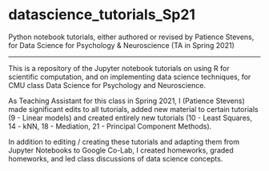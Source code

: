 # datascience_tutorials_Sp21
Python notebook tutorials, either authored or revised by Patience Stevens, for Data Science for Psychology &amp; Neuroscience (TA in Spring 2021)

******************

This is a repository of the Jupyter notebook tutorials on using R for scientific computation, and on implementing data science techniques, for CMU class Data Science for Psychology and Neuroscience.

As Teaching Assistant for this class in Spring 2021, I (Patience Stevens) made significant edits to all tutorials, added new material to certain tutorials (9 - Linear models) and created entirely new tutorials (10 - Least Squares, 14 - kNN, 18 - Mediation, 21 - Principal Component Methods). 

In addition to editing / creating these tutorials and adapting them from Jupyter Notebooks to Google Co-Lab, I created homeworks, graded homeworks, and led class discussions of data science concepts. 
